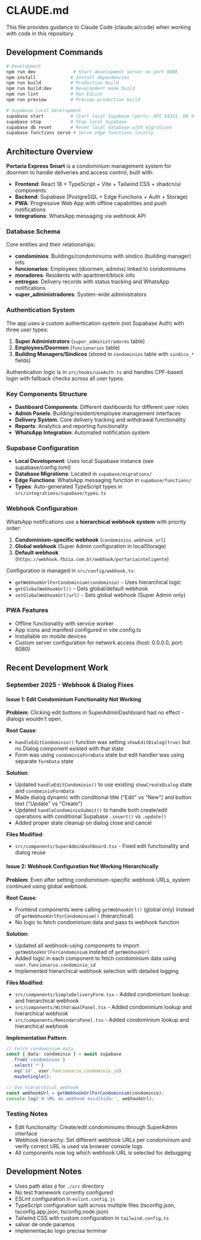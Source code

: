 # CLAUDE.md

This file provides guidance to Claude Code (claude.ai/code) when working with code in this repository.

## Development Commands

```bash
# Development
npm run dev              # Start development server on port 8080
npm install             # Install dependencies
npm run build           # Production build
npm run build:dev       # Development mode build
npm run lint            # Run ESLint
npm run preview         # Preview production build

# Supabase Local Development
supabase start          # Start local Supabase (ports: API 54321, DB 54322, Studio 54323)
supabase stop           # Stop local Supabase
supabase db reset       # Reset local database with migrations
supabase functions serve # Serve edge functions locally
```

## Architecture Overview

**Portaria Express Smart** is a condominium management system for doormen to handle deliveries and access control, built with:

- **Frontend**: React 18 + TypeScript + Vite + Tailwind CSS + shadcn/ui components
- **Backend**: Supabase (PostgreSQL + Edge Functions + Auth + Storage)
- **PWA**: Progressive Web App with offline capabilities and push notifications
- **Integrations**: WhatsApp messaging via webhook API

### Database Schema

Core entities and their relationships:

- **condominios**: Buildings/condominiums with sindico (building manager) info
- **funcionarios**: Employees (doormen, admins) linked to condominiums
- **moradores**: Residents with apartment/block info
- **entregas**: Delivery records with status tracking and WhatsApp notifications
- **super_administradores**: System-wide administrators

### Authentication System

The app uses a custom authentication system (not Supabase Auth) with three user types:

1. **Super Administrators** (`super_administradores` table)
2. **Employees/Doormen** (`funcionarios` table)
3. **Building Managers/Sindicos** (stored in `condominios` table with `sindico_*` fields)

Authentication logic is in `src/hooks/useAuth.ts` and handles CPF-based login with fallback checks across all user types.

### Key Components Structure

- **Dashboard Components**: Different dashboards for different user roles
- **Admin Panels**: Building/resident/employee management interfaces
- **Delivery System**: Core delivery tracking and withdrawal functionality
- **Reports**: Analytics and reporting functionality
- **WhatsApp Integration**: Automated notification system

### Supabase Configuration

- **Local Development**: Uses local Supabase instance (see supabase/config.toml)
- **Database Migrations**: Located in `supabase/migrations/`
- **Edge Functions**: WhatsApp messaging function in `supabase/functions/`
- **Types**: Auto-generated TypeScript types in `src/integrations/supabase/types.ts`

### Webhook Configuration

WhatsApp notifications use a **hierarchical webhook system** with priority order:
1. **Condominium-specific webhook** (`condominios.webhook_url`)
2. **Global webhook** (Super Admin configuration in localStorage)
3. **Default webhook** (`https://webhook.fbzia.com.br/webhook/portariainteligente`)

Configuration is managed in `src/config/webhook.ts`:
- `getWebhookUrlForCondominium(condominio)` - Uses hierarchical logic
- `getGlobalWebhookUrl()` - Gets global/default webhook
- `setGlobalWebhookUrl(url)` - Sets global webhook (Super Admin only)

### PWA Features

- Offline functionality with service worker
- App icons and manifest configured in vite.config.ts
- Installable on mobile devices
- Custom server configuration for network access (host: 0.0.0.0, port: 8080)

## Recent Development Work

### September 2025 - Webhook & Dialog Fixes

#### Issue 1: Edit Condominium Functionality Not Working
**Problem**: Clicking edit buttons in SuperAdminDashboard had no effect - dialogs wouldn't open.

**Root Cause**:
- `handleEditCondominio()` function was setting `showEditDialog(true)` but no Dialog component existed with that state
- Form was using `condominioFormData` state but edit handler was using separate `formData` state

**Solution**:
- Updated `handleEditCondominio()` to use existing `showCreateDialog` state and `condominioFormData`
- Made dialog dynamic with conditional title ("Edit" vs "New") and button text ("Update" vs "Create")
- Updated `handleCondominioSubmit()` to handle both create/edit operations with conditional Supabase `.insert()` vs `.update()`
- Added proper state cleanup on dialog close and cancel

**Files Modified**:
- `src/components/SuperAdminDashboard.tsx` - Fixed edit functionality and dialog reuse

#### Issue 2: Webhook Configuration Not Working Hierarchically
**Problem**: Even after setting condominium-specific webhook URLs, system continued using global webhook.

**Root Cause**:
- Frontend components were calling `getWebhookUrl()` (global only) instead of `getWebhookUrlForCondominium()` (hierarchical)
- No logic to fetch condominium data and pass to webhook function

**Solution**:
- Updated all webhook-using components to import `getWebhookUrlForCondominium` instead of `getWebhookUrl`
- Added logic in each component to fetch condominium data using `user.funcionario.condominio_id`
- Implemented hierarchical webhook selection with detailed logging

**Files Modified**:
- `src/components/SimpleDeliveryForm.tsx` - Added condominium lookup and hierarchical webhook
- `src/components/WithdrawalPanel.tsx` - Added condominium lookup and hierarchical webhook
- `src/components/RemindersPanel.tsx` - Added condominium lookup and hierarchical webhook

**Implementation Pattern**:
```typescript
// Fetch condominium data
const { data: condominio } = await supabase
  .from('condominios')
  .select('*')
  .eq('id', user.funcionario.condominio_id)
  .maybeSingle();

// Use hierarchical webhook
const webhookUrl = getWebhookUrlForCondominium(condominio);
console.log('🌐 URL do webhook escolhida:', webhookUrl);
```

### Testing Notes
- Edit functionality: Create/edit condominiums through SuperAdmin interface
- Webhook hierarchy: Set different webhook URLs per condominium and verify correct URL is used via browser console logs
- All components now log which webhook URL is selected for debugging

## Development Notes

- Uses path alias `@` for `./src` directory
- No test framework currently configured
- ESLint configuration in `eslint.config.js`
- TypeScript configuration split across multiple files (tsconfig.json, tsconfig.app.json, tsconfig.node.json)
- Tailwind CSS with custom configuration in `tailwind.config.ts`
- salvar de onde paramos
- implementação logo precisa terminar